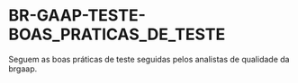 # BR-GAAP-TESTE-BOAS_PRATICAS_DE_TESTE

Seguem as boas práticas de teste seguidas pelos analistas de qualidade da brgaap.
